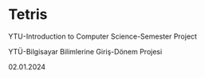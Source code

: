 # Tetris
YTU-Introduction to Computer Science-Semester Project

YTÜ-Bilgisayar Bilimlerine Giriş-Dönem Projesi

02.01.2024
